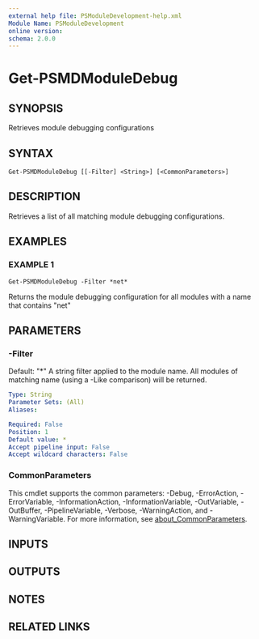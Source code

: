 ```yaml
---
external help file: PSModuleDevelopment-help.xml
Module Name: PSModuleDevelopment
online version:
schema: 2.0.0
---
```


# Get-PSMDModuleDebug

## SYNOPSIS
Retrieves module debugging configurations

## SYNTAX

```
Get-PSMDModuleDebug [[-Filter] <String>] [<CommonParameters>]
```

## DESCRIPTION
Retrieves a list of all matching module debugging configurations.

## EXAMPLES

### EXAMPLE 1
```
Get-PSMDModuleDebug -Filter *net*
```

Returns the module debugging configuration for all modules with a name that contains "net"

## PARAMETERS

### -Filter
Default: "*"
A string filter applied to the module name.
All modules of matching name (using a -Like comparison) will be returned.

```yaml
Type: String
Parameter Sets: (All)
Aliases:

Required: False
Position: 1
Default value: *
Accept pipeline input: False
Accept wildcard characters: False
```

### CommonParameters
This cmdlet supports the common parameters: -Debug, -ErrorAction, -ErrorVariable, -InformationAction, -InformationVariable, -OutVariable, -OutBuffer, -PipelineVariable, -Verbose, -WarningAction, and -WarningVariable. For more information, see [about_CommonParameters](http://go.microsoft.com/fwlink/?LinkID=113216).

## INPUTS

## OUTPUTS

## NOTES

## RELATED LINKS
